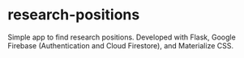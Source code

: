 # research-positions
Simple app to find research positions. Developed with Flask, Google Firebase (Authentication and Cloud Firestore), and Materialize CSS.

